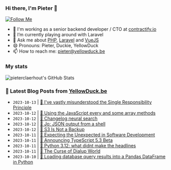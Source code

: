 ### Hi there, I'm Pieter 👋  
[![Follow Me](https://img.shields.io/github/followers/pieterclaerhout?label=Follow&style=social)](https://github.com/pieterclaerhout)

- 🏢 I'm working as a senior backend developer / CTO at [contractify.io](https://contractify.io)
- 🌱 I’m currently playing around with Laravel
- 💬 Ask me about [PHP](https://php.net), [Laravel](http://laravel.com) and [VueJS](https://vuejs.org)
- 😄 Pronouns: Pieter, Duckie, YellowDuck
- 📫 How to reach me: pieter@yellowduck.be

### My stats

![pieterclaerhout's GitHub Stats](https://github-readme-stats.vercel.app/api?username=pieterclaerhout&show_icons=true&count_private=true&line_height=40)

### 📩 Latest Blog Posts from [YellowDuck.be](https://www.yellowduck.be/)
<!-- BLOG-POST-LIST:START -->
- `2023-10-13` | [🔗 I&#39;ve vastly misunderstood the Single Responsibility Principle](https://www.yellowduck.be/posts/ive-vastly-misunderstood-the-single-responsibility-principle)  
- `2023-10-12` | [🐥 Using the JavaScript every and some array methods](https://www.yellowduck.be/posts/using-the-javascript-every-and-some-array-methods)  
- `2023-10-12` | [🔗 Changelog neural search](https://www.yellowduck.be/posts/changelog-neural-search)  
- `2023-10-12` | [🔗 Jo: JSON output from a shell](https://www.yellowduck.be/posts/jo-json-output-from-a-shell)  
- `2023-10-12` | [🔗 S3 Is Not a Backup](https://www.yellowduck.be/posts/s3-is-not-a-backup)  
- `2023-10-11` | [🐥 Expecting the Unexpected in Software Development](https://www.yellowduck.be/posts/expecting-the-unexpected-in-software-development)  
- `2023-10-11` | [🔗 Announcing TypeScript 5.3 Beta](https://www.yellowduck.be/posts/announcing-typescript-5-3-beta-typescript)  
- `2023-10-11` | [🔗 Python 3.12: what didnt make the headlines](https://www.yellowduck.be/posts/python-3-12-what-didnt-make-the-headlines)  
- `2023-10-11` | [🔗 The Curse of Dialup World](https://www.yellowduck.be/posts/the-curse-of-dialup-world)  
- `2023-10-10` | [🐥 Loading database query results into a Pandas DataFrame in Python](https://www.yellowduck.be/posts/loading-database-query-results-into-a-pandas-dataframe-in-python)  

<!-- BLOG-POST-LIST:END -->
